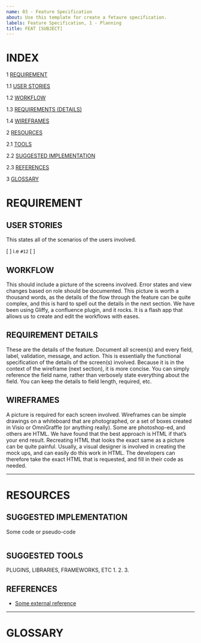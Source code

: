 ```yaml
---
name: 03 - Feature Specification
about: Use this template for create a fetaure specification.
labels: Feature Specification, 1 - Planning
title: FEAT [SUBJECT]
---
```


<!--- Link to a feature request --->

<!--- General description --->

# INDEX
1 [REQUIREMENT](#requirement)

1.1 [USER STORIES](#user-stories)

1.2 [WORKFLOW](#workflow)

1.3 [REQUIREMENTS (DETAILS)](#requirement-details)

1.4 [WIREFRAMES](#wireframes)

2 [RESOURCES](#resources)

2.1 [TOOLS](#tools)

2.2 [SUGGESTED IMPLEMENTATION](#suggested-implementation)

2.3 [REFERENCES](#references)

3 [GLOSSARY](#glossary)

# REQUIREMENT

## USER STORIES
This states all of the scenarios of the users involved.

<!--- Referece "user stories" here !--->
[ ] i.e `#12`
[ ] 

## WORKFLOW
This should include a picture of the screens involved. 
Error states and view changes based on role should be documented. 
This picture is worth a thousand words, as the details of the flow through the feature can be quite complex, and this is hard to spell out the details in the next section. We have been using Gliffy, a confluence plugin, and it rocks. It is a flash app that allows us to create and edit the workflows with eases.

## REQUIREMENT DETAILS
These are the details of the feature. Document all screen(s) and every field, label, validation, message, and action. This is essentially the functional specification of the details of the screen(s) involved. Because it is in the context of the wireframe (next section), it is more concise. You can simply reference the field name, rather than verbosely state everything about the field. You can keep the details to field length, required, etc.

## WIREFRAMES
A picture is required for each screen involved. Wireframes can be simple drawings on a whiteboard that are photographed, or a set of boxes created in Visio or OmniGraffle (or anything really). Some are photoshop-ed, and others are HTML. We have found that the best approach is HTML if that’s your end result. Recreating HTML that looks the exact same as a picture can be quite painful. Usually, a visual designer is involved in creating the mock ups, and can easily do this work in HTML. The developers can therefore take the exact HTML that is requested, and fill in their code as needed.

*******

# RESOURCES
<!--- resources to help implement / understadment  --->

## SUGGESTED IMPLEMENTATION
Some code or pseudo-code
```

```
## SUGGESTED TOOLS
PLUGINS, LIBRARIES, FRAMEWORKS, ETC
1. 
2.
3.

## REFERENCES

- [Some external reference](https://github.com)

*******

# GLOSSARY 



